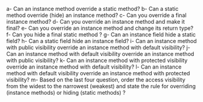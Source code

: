 
a- Can an instance method override a static method?
b- Can a static method override (hide) an instance method?
c- Can you override a final instance method?
d- Can you override an instance method and make it final?
e- Can you override an instance method and change its return type?
f- Can you hide a final static method ?
g- Can an instance field hide a static field?
h- Can a static field hide an instance field?
i- Can an instance method with public visibility override an instance method with default visibility?
j- Can an instance method with default visibility override an instance method with public visibility?
k- Can an instance method with protected visibility override an instance method with default visibility?
l- Can an instance method with default visibility override an instance method with protected visibility?
m- Based on the last four question, order the access visibility from the widest to the narrowest (weakest)
and state the rule for overriding (instance methods) or hiding (static methods) ?